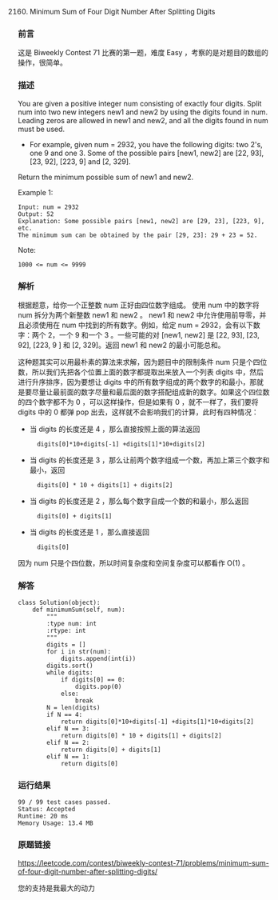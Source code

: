 2160. Minimum Sum of Four Digit Number After Splitting Digits

### 前言

这是 Biweekly Contest 71 比赛的第一题，难度 Easy ，考察的是对题目的数组的操作，很简单。


### 描述


You are given a positive integer num consisting of exactly four digits. Split num into two new integers new1 and new2 by using the digits found in num. Leading zeros are allowed in new1 and new2, and all the digits found in num must be used.

* For example, given num = 2932, you have the following digits: two 2's, one 9 and one 3. Some of the possible pairs [new1, new2] are [22, 93], [23, 92], [223, 9] and [2, 329].

Return the minimum possible sum of new1 and new2.


Example 1:

	Input: num = 2932
	Output: 52
	Explanation: Some possible pairs [new1, new2] are [29, 23], [223, 9], etc.
	The minimum sum can be obtained by the pair [29, 23]: 29 + 23 = 52.



Note:

	1000 <= num <= 9999


### 解析


根据题意，给你一个正整数 num 正好由四位数字组成。 使用 num 中的数字将 num 拆分为两个新整数 new1 和 new2 。 new1 和 new2 中允许使用前导零，并且必须使用在 num 中找到的所有数字。例如，给定 num = 2932，会有以下数字：两个 2，一个 9 和一个 3 。一些可能的对 [new1, new2] 是 [22, 93], [23, 92], [223, 9 ] 和 [2, 329]。返回 new1 和 new2 的最小可能总和。

这种题其实可以用最朴素的算法来求解，因为题目中的限制条件 num 只是个四位数，所以我们先把各个位置上面的数字都提取出来放入一个列表 digits 中，然后进行升序排序，因为要想让 digits 中的所有数字组成的两个数字的和最小，那就是要尽量让最前面的数字尽量和最后面的数字搭配组成新的数字。如果这个四位数的四个数字都不为 0 ，可以这样操作，但是如果有 0 ，就不一样了，我们要将 digits 中的 0 都弹 pop 出去，这样就不会影响我们的计算，此时有四种情况：

* 当 digits 的长度还是 4 ，那么直接按照上面的算法返回 
	
		digits[0]*10+digits[-1] +digits[1]*10+digits[2]

* 当 digits 的长度还是 3 ，那么让前两个数字组成一个数，再加上第三个数字和最小，返回

		digits[0] * 10 + digits[1] + digits[2]

* 当 digits 的长度还是 2 ，那么每个数字自成一个数的和最小，那么返回

		digits[0] + digits[1]
* 当 digits 的长度还是 1 ，那么直接返回
	
		digits[0]

因为 num 只是个四位数，所以时间复杂度和空间复杂度可以都看作 O(1) 。


### 解答
				

	class Solution(object):
	    def minimumSum(self, num):
	        """
	        :type num: int
	        :rtype: int
	        """
	        digits = []
	        for i in str(num):
	            digits.append(int(i))
	        digits.sort()
	        while digits:
	            if digits[0] == 0:
	                digits.pop(0)
	            else:
	                break
	        N = len(digits)
	        if N == 4:
	            return digits[0]*10+digits[-1] +digits[1]*10+digits[2]
	        elif N == 3:
	            return digits[0] * 10 + digits[1] + digits[2]
	        elif N == 2:
	            return digits[0] + digits[1]
	        elif N == 1:
	            return digits[0]
	                
	        
	        
	        
            	      
			
### 运行结果

	99 / 99 test cases passed.
	Status: Accepted
	Runtime: 20 ms
	Memory Usage: 13.4 MB


### 原题链接

https://leetcode.com/contest/biweekly-contest-71/problems/minimum-sum-of-four-digit-number-after-splitting-digits/

您的支持是我最大的动力
